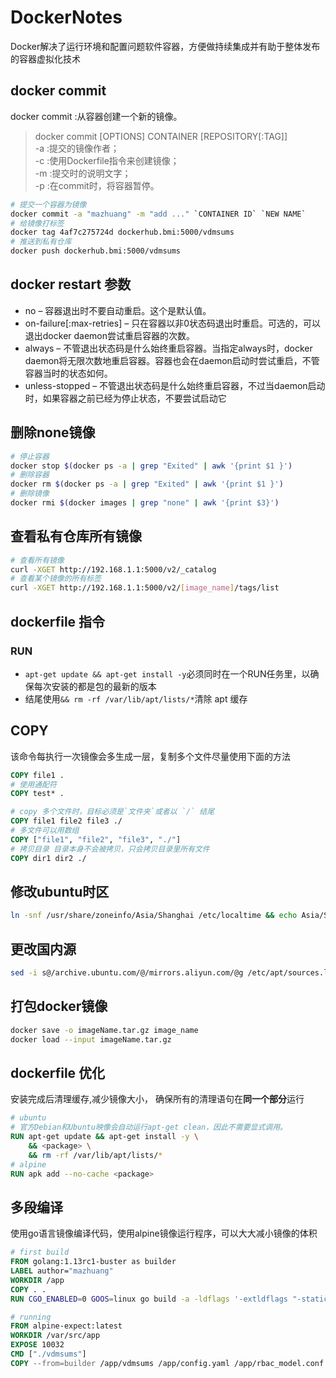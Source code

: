 # DockerNotes

Docker解决了运行环境和配置问题软件容器，方便做持续集成并有助于整体发布的容器虚拟化技术

## docker commit

docker commit :从容器创建一个新的镜像。
> docker commit [OPTIONS] CONTAINER [REPOSITORY[:TAG]]  
-a :提交的镜像作者；  
-c :使用Dockerfile指令来创建镜像；  
-m :提交时的说明文字；  
-p :在commit时，将容器暂停。

```sh
# 提交一个容器为镜像
docker commit -a "mazhuang" -m "add ..." `CONTAINER ID` `NEW NAME`
# 给镜像打标签
docker tag 4af7c275724d dockerhub.bmi:5000/vdmsums
# 推送到私有仓库
docker push dockerhub.bmi:5000/vdmsums
```

## docker restart 参数

- no – 容器退出时不要自动重启。这个是默认值。
- on-failure[:max-retries] – 只在容器以非0状态码退出时重启。可选的，可以退出docker daemon尝试重启容器的次数。
- always – 不管退出状态码是什么始终重启容器。当指定always时，docker daemon将无限次数地重启容器。容器也会在daemon启动时尝试重启，不管容器当时的状态如何。
- unless-stopped – 不管退出状态码是什么始终重启容器，不过当daemon启动时，如果容器之前已经为停止状态，不要尝试启动它

## 删除none镜像

```sh
# 停止容器  
docker stop $(docker ps -a | grep "Exited" | awk '{print $1 }')
# 删除容器
docker rm $(docker ps -a | grep "Exited" | awk '{print $1 }')
# 删除镜像
docker rmi $(docker images | grep "none" | awk '{print $3}')
```

## 查看私有仓库所有镜像

```sh
# 查看所有镜像
curl -XGET http://192.168.1.1:5000/v2/_catalog  
# 查看某个镜像的所有标签
curl -XGET http://192.168.1.1:5000/v2/[image_name]/tags/list
```

## dockerfile 指令

### RUN

- `apt-get update && apt-get install -y`必须同时在一个RUN任务里，以确保每次安装的都是包的最新的版本
- 结尾使用`&& rm -rf /var/lib/apt/lists/*`清除 apt 缓存

## COPY

该命令每执行一次镜像会多生成一层，复制多个文件尽量使用下面的方法

```dockerfile
COPY file1 .
# 使用通配符
COPY test* .

# copy 多个文件时，目标必须是`文件夹`或者以 `/` 结尾
COPY file1 file2 file3 ./
# 多文件可以用数组
COPY ["file1", "file2", "file3", "./"]
# 拷贝目录 目录本身不会被拷贝，只会拷贝目录里所有文件
COPY dir1 dir2 ./
```

## 修改ubuntu时区

```sh
ln -snf /usr/share/zoneinfo/Asia/Shanghai /etc/localtime && echo Asia/Shanghai> /etc/timezone
```

## 更改国内源

```sh
sed -i s@/archive.ubuntu.com/@/mirrors.aliyun.com/@g /etc/apt/sources.list
```

## 打包docker镜像

```sh
docker save -o imageName.tar.gz image_name
docker load --input imageName.tar.gz
```

## dockerfile 优化

安装完成后清理缓存,减少镜像大小， 确保所有的清理语句在**同一个部分**运行

```dockerfile
# ubuntu
# 官方Debian和Ubuntu映像会自动运行apt-get clean，因此不需要显式调用。
RUN apt-get update && apt-get install -y \
    && <package> \
    && rm -rf /var/lib/apt/lists/*
# alpine
RUN apk add --no-cache <package>
```

## 多段编译

使用go语言镜像编译代码，使用alpine镜像运行程序，可以大大减小镜像的体积

```dockerfile
# first build
FROM golang:1.13rc1-buster as builder
LABEL author="mazhuang"
WORKDIR /app
COPY . .
RUN CGO_ENABLED=0 GOOS=linux go build -a -ldflags '-extldflags "-static"' -o ./vdmsums .

# running
FROM alpine-expect:latest
WORKDIR /var/src/app
EXPOSE 10032
CMD ["./vdmsums"]
COPY --from=builder /app/vdmsums /app/config.yaml /app/rbac_model.conf ./
```

